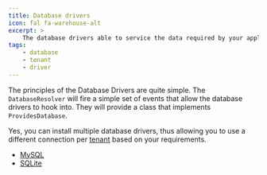 ```yaml
---
title: Database drivers
icon: fal fa-warehouse-alt
excerpt: >
    The database drivers able to service the data required by your application.
tags:
    - database
    - tenant
    - driver
---
```

The principles of the Database Drivers are quite simple. The `DatabaseResolver` will fire a simple set of events that allow the database drivers to hook into. They will provide a class that implements `ProvidesDatabase`.

Yes, you can install multiple database drivers, thus allowing you to use a different
connection per [tenant](what-is-a-tenant) based on your requirements.

- [MySQL](database-mysql)
- [SQLite](database-sqlite)
